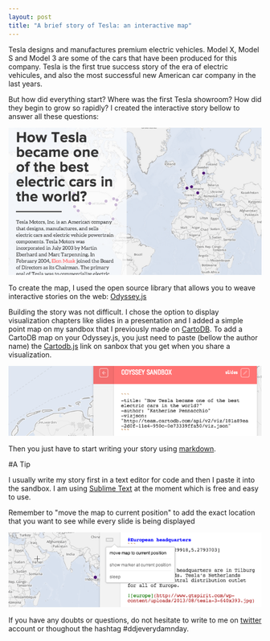 ```yaml
---
layout: post
title: "A brief story of Tesla: an interactive map"
---
```



Tesla designs and manufactures premium electric vehicles. Model X, Model S and Model 3 are some of the cars that have been produced for this company. Tesla is the first true success story of the era of electric vehicules,  and also the most successful new American car company in the last years.

<!-- more -->

But how did everything start? Where was the first Tesla showroom? How did they begin to grow so rapidly? I created the interactive story bellow to answer all these questions:


 <a href="http://bl.ocks.org/anonymous/raw/82375e2423c9702de88f/"><img src="/images/tesla.png"></a>


To create the map, I used the open source library that allows you to weave interactive stories on the web: [Odyssey.js](http://cartodb.github.io/odyssey.js/)

Building the story was not difficult. I chose the option to display visualization chapters like slides in a presentation and I added a simple point map on my sandbox that I previously made on [CartoDB](http://cartodb.com/). To add a CartoDB map on your Odyssey.js, you just need to paste (bellow the author name) the [Cartodb.js](http://docs.cartodb.com/cartodb-platform/cartodb-js.html) link on sanbox that you get when you share a visualization. 



 <div class="wrap"><p class="wrap-border"><img src="/images/odysseytesla.png" alt=""></p></div>



Then you just have to start writing your story using [markdown](http://daringfireball.net/projects/markdown/).

#A Tip

I usually write my story first in a text editor for code and then I paste it into the sandbox. I am using [Sublime Text](http://www.sublimetext.com/) at the moment which is free and easy to use. 

Remember to "move the map to current position" to add the exact location that you want to see while every slide is being displayed


 <div class="wrap"><p class="wrap-border"><img src="/images/locationodyssey.png" alt=""></p></div>



If you have any doubts or questions, do not hesitate to write to me on [twitter](http://twitter.com/KathyPennacchio) account or thoughout the hashtag #ddjeverydamnday.

